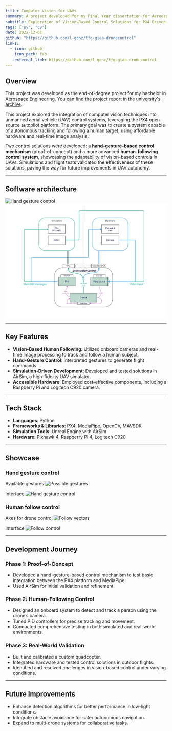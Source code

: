 ```yaml
---
title: Computer Vision for UAVs
summary: A project developed for my Final Year dissertation for Aeroespace Engineer Bachelor Degree.
subtitle: Exploration of Vision-Based Control Solutions for PX4-Driven UAVs
tags: ['py', 'cv']
date: 2022-12-01
github: "https://github.com/l-gonz/tfg-giaa-dronecontrol"
links:
  - icon: github
    icon_pack: fab
    external_link: https://github.com/l-gonz/tfg-giaa-dronecontrol
---
```



## Overview

This project was developed as the end-of-degree project for my bachelor in Aerospace Engineering. You can find the project report in the [university's archive](https://burjcdigital.urjc.es/handle/10115/25414).

This project explored the integration of computer vision techniques into unmanned aerial vehicle (UAV) control systems, leveraging the PX4 open-source autopilot platform. The primary goal was to create a system capable of autonomous tracking and following a human target, using affordable hardware and real-time image analysis.

Two control solutions were developed: a **hand-gesture-based control mechanism** (proof-of-concept) and a more advanced **human-following control system**, showcasing the adaptability of vision-based controls in UAVs. Simulations and flight tests validated the effectiveness of these solutions, paving the way for future improvements in UAV autonomy.



---

## Software architecture
![Hand gesture control](images/giaa/software-arch.jpg)
![Hand gesture control](software-arch.jpg)

---

## Key Features
- **Vision-Based Human Following**: Utilized onboard cameras and real-time image processing to track and follow a human subject.
- **Hand-Gesture Control**: Interpreted gestures to generate flight commands.
- **Simulation-Driven Development**: Developed and tested solutions in AirSim, a high-fidelity UAV simulator.
- **Accessible Hardware**: Employed cost-effective components, including a Raspberry Pi and Logitech C920 camera.

---

## Tech Stack
- **Languages**: Python
- **Frameworks & Libraries**: PX4, MediaPipe, OpenCV, MAVSDK
- **Simulation Tools**: Unreal Engine with AirSim
- **Hardware**: Pixhawk 4, Raspberry Pi 4, Logitech C920

---

## Showcase

### Hand gesture control

Available gestures
![Possible gestures](images/giaa/hand-gestures.jpg)

Interface
![Hand gesture control](images/giaa/hand-interface.png)

### Human follow control

Axes for drone control
![Follow vectors](images/giaa/follow-vectors.jpg)

Interface
![Follow control](images/giaa/follow-interface.png)

---

## Development Journey
### Phase 1: Proof-of-Concept
- Developed a hand-gesture-based control mechanism to test basic integration between the PX4 platform and MediaPipe.
- Used AirSim for initial validation and refinement.

### Phase 2: Human-Following Control
- Designed an onboard system to detect and track a person using the drone’s camera.
- Tuned PID controllers for precise tracking and movement.
- Conducted comprehensive testing in both simulated and real-world environments.

### Phase 3: Real-World Validation
- Built and calibrated a custom quadcopter.
- Integrated hardware and tested control solutions in outdoor flights.
- Identified and resolved challenges in vision-based control under varying conditions.

---

## Future Improvements
- Enhance detection algorithms for better performance in low-light conditions.
- Integrate obstacle avoidance for safer autonomous navigation.
- Expand to multi-drone systems for collaborative tasks.
